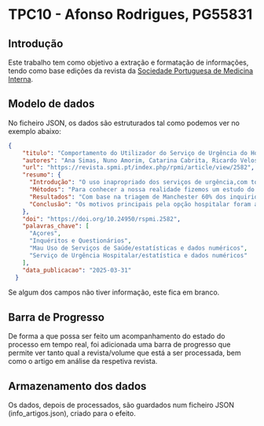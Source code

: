 # TPC10 - Afonso Rodrigues, PG55831

## Introdução

Este trabalho tem como objetivo a extração e formatação de informações, tendo como base edições da revista da [Sociedade Portuguesa de Medicina Interna](https://revista.spmi.pt/index.php/rpmi/issue/archive).

## Modelo de dados

No ficheiro JSON, os dados são estruturados tal como podemos ver no exemplo abaixo:

```json
{
    "titulo": "Comportamento do Utilizador do Serviço de Urgência do Hospital da Horta-Açores",
    "autores": "Ana Simas, Nuno Amorim, Catarina Cabrita, Ricardo Veloso, Juvenal Morais, Rui Suzano",
    "url": "https://revista.spmi.pt/index.php/rpmi/article/view/2582",
    "resumo": {
      "Introdução": "O uso inapropriado dos serviços de urgência,com todas as consequências negativas para os sistemas desaúde, é um fenómeno generalizado multifactorial e com tendência crescente.",
      "Métodos": "Para conhecer a nossa realidade fizemos um estudo do comportamento do utilizador do serviço de urgência do Hospital da Horta através de um inquérito, tendo sido analisados 463 casos, representando 6,5% de todos os episódios do período de estudo, dos quais 44% eram do género masculino e 56% feminino e dois terços dos quais tinham idades entre 24 e os 66 anos.",
      "Resultados": "Com base na triagem de Manchester 60% dos inquiridos foram classificados não urgentes (Verdes, Azuise Brancos). Apenas 5% tinha contactado a linha Saúde24 e só 12% tentou consulta no médico de família.",
      "Conclusão": "Os motivos principais pela opção hospitalar foram a auto percepção de urgência clínica, a busca na celeridade do Serviço de Urgência para resolução do problema, o menor tempo de espera no atendimento, a maior probabilidade de acesso a um especialista hospitalar e/ou a exames diagnósticos e a uma expectativa de maior qualidade no serviço prestado."
    },
    "doi": "https://doi.org/10.24950/rspmi.2582",
    "palavras_chave": [
      "Açores",
      "Inquéritos e Questionários",
      "Mau Uso de Serviços de Saúde/estatísticas e dados numéricos",
      "Serviço de Urgência Hospitalar/estatística e dados numéricos"
    ],
    "data_publicacao": "2025-03-31"
  }
```
Se algum dos campos não tiver informação, este fica em branco.

## Barra de Progresso

De forma a que possa ser feito um acompanhamento do estado do processo em tempo real, foi adicionada uma barra de progresso que permite ver tanto qual a revista/volume que está a ser processada, bem como o artigo em análise da respetiva revista.

## Armazenamento dos dados

Os dados, depois de processados, são guardados num ficheiro JSON (info_artigos.json), criado para o efeito.

